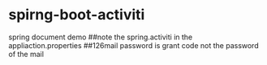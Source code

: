 # spirng-boot-activiti
spring document demo
##note the spring.activiti in the appliaction.properties
##126mail password is grant code not the password of the mail
